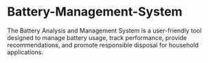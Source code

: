 # Battery-Management-System
The Battery Analysis and Management System is a user-friendly tool designed to manage battery usage, track performance, provide recommendations, and promote responsible disposal for household applications.
